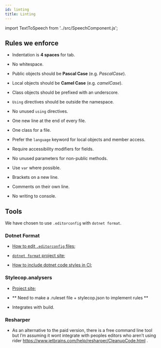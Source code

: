 ```yaml
---
id: linting
title: Linting
---
```


import TextToSpeech from '../src/SpeechComponent.js';

<TextToSpeech>

## Rules we enforce

- Indentation is **4 spaces** for tab.

- No whitespace.

- Public objects should be **Pascal Case** (e.g. _PascalCase_).

- Local objects should be **Camel Case** (e.g. _camelCase_).

- Class objects should be prefixed with an underscore.

- `Using` directives should be outside the namespace.

- No unused `using` directives.

- One new line at the end of every file.

- One class for a file.

- Prefer the `language` keyword for local objects and member access.

- Require accessibility modifiers for fields.

- No unused parameters for non-public methods.

- Use `var` where possible.

- Brackets on a new line.

- Comments on their own line.

- No writing to console.

## Tools

We have chosen to use `.editorconfig` with `dotnet format`.

### Dotnet Format

- [How to edit `.editorconfig` files](https://docs.microsoft.com/en-us/visualstudio/ide/editorconfig-language-conventions?view=vs-2019);

- [`dotnet format` project site](https://github.com/dotnet/format);

- [How to include dotnet code styles in CI](https://www.meziantou.net/enforce-dotnet-code-style-in-ci-with-dotnet-format.html  );

### Stylecop.analysers

- [Project site](https://github.com/DotNetAnalyzers/StyleCopAnalyzers);

- ** Need to make a .ruleset file + stylecop.json to implement rules **

- Integrates with build.

### Resharper

- As an alternative to the paid version, there is a free command line tool but I’m assuming it wont integrate with peoples editors who aren’t using rider https://www.jetbrains.com/help/resharper/CleanupCode.html .

</TextToSpeech>